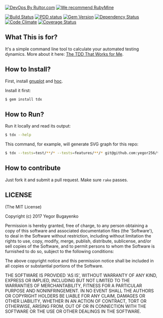 [![DevOps By Rultor.com](http://www.rultor.com/b/yegor256/tdx)](http://www.rultor.com/p/yegor256/tdx)
[![We recommend RubyMine](http://img.teamed.io/rubymine-recommend.svg)](https://www.jetbrains.com/ruby/)

[![Build Status](https://travis-ci.org/yegor256/tdx.svg)](https://travis-ci.org/yegor256/tdx)
[![PDD status](http://www.0pdd.com/svg?name=yegor256/tdx)](http://www.0pdd.com/p?name=yegor256/tdx)
[![Gem Version](https://badge.fury.io/rb/tdx.svg)](http://badge.fury.io/rb/tdx)
[![Dependency Status](https://gemnasium.com/yegor256/tdx.svg)](https://gemnasium.com/yegor256/tdx)
[![Code Climate](http://img.shields.io/codeclimate/github/yegor256/tdx.svg)](https://codeclimate.com/github/yegor256/tdx)
[![Coverage Status](https://img.shields.io/coveralls/yegor256/tdx.svg)](https://coveralls.io/r/yegor256/tdx)

## What This is for?

It's a simple command line tool to calculate your automated testing dynamics.
More about it here:
[The TDD That Works for Me](http://www.yegor256.com/2017/03/24/tdd-that-works.html).

## How to Install?

First, install
[gnuplot](http://www.gnuplot.info/)
and
[hoc](https://github.com/yegor256/hoc).

Install it first:

```bash
$ gem install tdx
```

## How to Run?

Run it locally and read its output:

```bash
$ tdx --help
```

This command, for example, will generate SVG graph for this repo:

```bash
$ tdx --tests=test/**/* --tests=features/**/* git@github.com:yegor256/tdx.git graph.svg
```

## How to contribute

Just fork it and submit a pull request. Make sure `rake` passes.

## LICENSE

(The MIT License)

Copyright (c) 2017 Yegor Bugayenko

Permission is hereby granted, free of charge, to any person obtaining a copy
of this software and associated documentation files (the 'Software'), to deal
in the Software without restriction, including without limitation the rights
to use, copy, modify, merge, publish, distribute, sublicense, and/or sell
copies of the Software, and to permit persons to whom the Software is
furnished to do so, subject to the following conditions:

The above copyright notice and this permission notice shall be included in all
copies or substantial portions of the Software.

THE SOFTWARE IS PROVIDED 'AS IS', WITHOUT WARRANTY OF ANY KIND, EXPRESS OR
IMPLIED, INCLUDING BUT NOT LIMITED TO THE WARRANTIES OF MERCHANTABILITY,
FITNESS FOR A PARTICULAR PURPOSE AND NONINFRINGEMENT. IN NO EVENT SHALL THE
AUTHORS OR COPYRIGHT HOLDERS BE LIABLE FOR ANY CLAIM, DAMAGES OR OTHER
LIABILITY, WHETHER IN AN ACTION OF CONTRACT, TORT OR OTHERWISE, ARISING FROM,
OUT OF OR IN CONNECTION WITH THE SOFTWARE OR THE USE OR OTHER DEALINGS IN THE
SOFTWARE.
